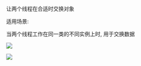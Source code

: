 让两个线程在合适时交换对象

适用场景:

当两个线程工作在同一类的不同实例上时, 用于交换数据



![](https://youpaiyun.zongqilive.cn/image/20210207163936.png)

![](https://youpaiyun.zongqilive.cn/image/20210207164130.png)


